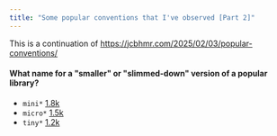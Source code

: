 ```yaml
---
title: "Some popular conventions that I've observed [Part 2]"
---
```


This is a continuation of https://jcbhmr.com/2025/02/03/popular-conventions/

#### What name for a "smaller" or "slimmed-down" version of a popular library?

- `mini*` [1.8k](https://sourcegraph.com/search?q=context:global+repo:github.com/%5B%5E%5C/%5D%2B/mini%5B%5E%5C/%5D%2B%24+count:all&patternType=keyword&sm=0)
- `micro*` [1.5k](https://sourcegraph.com/search?q=context:global+repo:github.com/%5B%5E%5C/%5D%2B/micro%5B%5E%5C/%5D%2B%24+count:all&patternType=keyword&sm=0)
- `tiny*` [1.2k](https://sourcegraph.com/search?q=context:global+repo:github.com/%5B%5E%5C/%5D%2B/tiny%5B%5E%5C/%5D%2B%24+count:all&patternType=keyword&sm=0)
